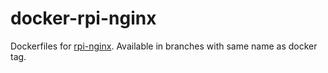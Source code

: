 docker-rpi-nginx
================
Dockerfiles for [rpi-nginx](https://registry.hub.docker.com/u/akkerman/rpi-nginx/).
Available in branches with same name as docker tag.

